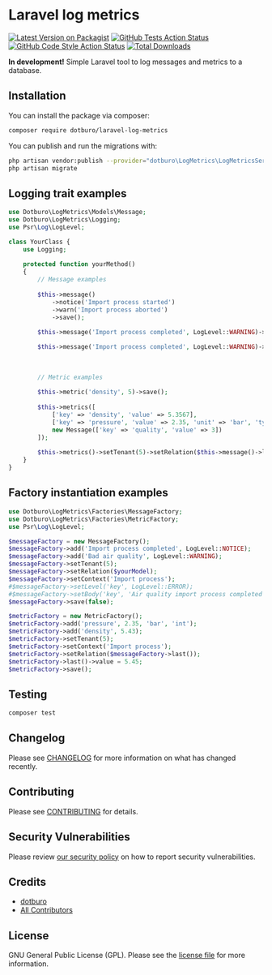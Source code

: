 # Laravel log metrics

[![Latest Version on Packagist](https://img.shields.io/packagist/v/dotburo/laravel-log-metrics.svg?style=flat-square)](https://packagist.org/packages/dotburo/laravel-log-metrics)
[![GitHub Tests Action Status](https://img.shields.io/github/workflow/status/dotburo/laravel-log-metrics/run-tests?label=tests)](https://github.com/dotburo/laravel-log-metrics/actions?query=workflow%3Arun-tests+branch%3Amain)
[![GitHub Code Style Action Status](https://img.shields.io/github/workflow/status/dotburo/laravel-log-metrics/Check%20&%20fix%20styling?label=code%20style)](https://github.com/dotburo/laravel-log-metrics/actions?query=workflow%3A"Check+%26+fix+styling"+branch%3Amain)
[![Total Downloads](https://img.shields.io/packagist/dt/dotburo/laravel-log-metrics.svg?style=flat-square)](https://packagist.org/packages/dotburo/laravel-log-metrics)

**In development!** Simple Laravel tool to log messages and metrics to a database.

## Installation

You can install the package via composer:

```bash
composer require dotburo/laravel-log-metrics
```

You can publish and run the migrations with:

```bash
php artisan vendor:publish --provider="dotburo\LogMetrics\LogMetricsServiceProvider" --tag="laravel-log-metrics-migrate"
php artisan migrate
```

## Logging trait examples

```php
use Dotburo\LogMetrics\Models\Message;
use Dotburo\LogMetrics\Logging;
use Psr\Log\LogLevel;

class YourClass {
    use Logging;
    
    protected function yourMethod()
    {
        // Message examples
        
        $this->message()
            ->notice('Import process started')
            ->warn('Import process aborted')
            ->save();
        
        $this->message('Import process completed', LogLevel::WARNING)->save();

        $this->message('Import process completed', LogLevel::WARNING)->last()->save();
        
        
       
        // Metric examples
        
        $this->metric('density', 5)->save();
        
        $this->metrics([
            ['key' => 'density', 'value' => 5.3567],
            ['key' => 'pressure', 'value' => 2.35, 'unit' => 'bar', 'type' => 'int'],
            new Message(['key' => 'quality', 'value' => 3])
        ]);
        
        $this->metrics()->setTenant(5)->setRelation($this->message()->last())->save();
    }
}
```

## Factory instantiation examples

```php
use Dotburo\LogMetrics\Factories\MessageFactory;
use Dotburo\LogMetrics\Factories\MetricFactory;
use Psr\Log\LogLevel;

$messageFactory = new MessageFactory();
$messageFactory->add('Import process completed', LogLevel::NOTICE);
$messageFactory->add('Bad air quality', LogLevel::WARNING);
$messageFactory->setTenant(5);
$messageFactory->setRelation($yourModel);
$messageFactory->setContext('Import process');
#$messageFactory->setLevel('key', LogLevel::ERROR);
#$messageFactory->setBody('key', 'Air quality import process completed');
$messageFactory->save(false);

$metricFactory = new MetricFactory();
$metricFactory->add('pressure', 2.35, 'bar', 'int');
$metricFactory->add('density', 5.43);
$metricFactory->setTenant(5);
$metricFactory->setContext('Import process');
$metricFactory->setRelation($messageFactory->last());
$metricFactory->last()->value = 5.45;
$metricFactory->save();
```

## Testing

```bash
composer test
```

## Changelog

Please see [CHANGELOG](CHANGELOG.md) for more information on what has changed recently.

## Contributing

Please see [CONTRIBUTING](.github/CONTRIBUTING.md) for details.

## Security Vulnerabilities

Please review [our security policy](../../security/policy) on how to report security vulnerabilities.

## Credits

- [dotburo](https://github.com/dotburo)
- [All Contributors](../../contributors)

## License

GNU General Public License (GPL). Please see the [license file](LICENSE.md) for more information.
